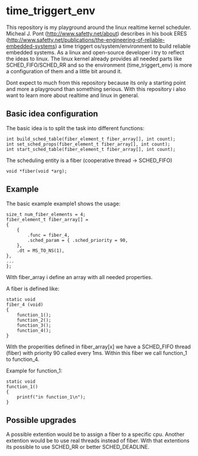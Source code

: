 time_triggert_env
=================

This repository is my playground around the linux realtime kernel scheduler. Micheal J. Pont (http://www.safetty.net/about) describes in his book ERES (http://www.safetty.net/publications/the-engineering-of-reliable-embedded-systems) a time triggert os/system/environment to build reliable embedded systems. As a linux and open-source developer i try to reflect the ideas to linux. The linux kernel already provides all needed parts like SCHED_FIFO/SCHED_RR and so the environment (time_triggert_env) is more a configuration of them and a little bit around it.

Dont expect to much from this repository because its only a starting point and more a playground than something serious. With this repository i also want to learn more about realtime and linux in general.


Basic idea configuration
------------------------

The basic idea is to split the task into different functions:

	int build_sched_table(fiber_element_t fiber_array[], int count);
	int set_sched_props(fiber_element_t fiber_array[], int count);
	int start_sched_table(fiber_element_t fiber_array[], int count);


The scheduling entity is a fiber (cooperative thread -> SCHED_FIFO)
	
	void *fiber(void *arg);
	

Example
-------

The basic example example1 shows the usage:

	
	size_t num_fiber_elements = 4;
	fiber_element_t fiber_array[] =
	{
		{
			.func = fiber_4,
			.sched_param = { .sched_priority = 90,
	    },
		.dt = MS_TO_NS(1),
	},
	...
	};


With fiber_array i define an array with all needed properties.

A fiber is defined like:

	static void
	fiber_4 (void)
	{
		function_1();
		function_2();
		function_3();
		function_4();
	}
	
With the properities defined in fiber_array[x] we have a SCHED_FIFO thread (fiber)	with priority 90 called every 1ms. Within this fiber we call function_1 to function_4.


Example for function_1:

	static void
	function_1()
	{
		printf("in function_1\n");
	}


Possible upgrades
-----------------

A possible extention would be to assign a fiber to a specific cpu. Another extention would be to use real threads instead of fiber. With that extentions its possible to use SCHED_RR or better SCHED_DEADLINE.
